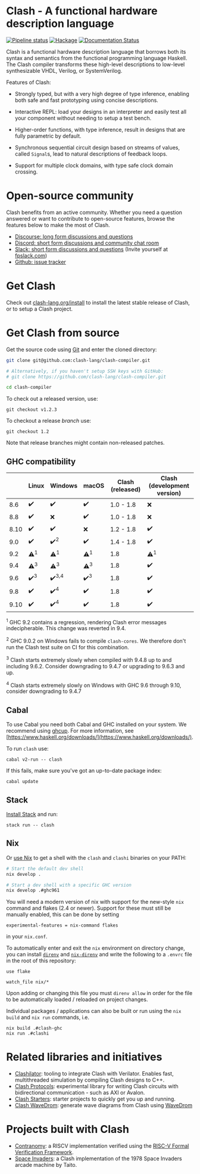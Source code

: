 # Clash - A functional hardware description language

[![Pipeline status](https://gitlab.com/clash-lang/clash-compiler/badges/master/pipeline.svg)](https://gitlab.com/clash-lang/clash-compiler/commits/master)
[![Hackage](https://img.shields.io/hackage/v/clash-ghc.svg)](https://hackage.haskell.org/package/clash-ghc)
[![Documentation Status](https://readthedocs.org/projects/clash-lang/badge/?version=latest)](https://clash-lang.readthedocs.io/en/latest/?badge=latest)

Clash is a functional hardware description language that borrows both
its syntax and semantics from the functional programming language
Haskell. The Clash compiler transforms these high-level descriptions to
low-level synthesizable VHDL, Verilog, or SystemVerilog.

Features of Clash:

  * Strongly typed, but with a very high degree of type inference, enabling both
    safe and fast prototyping using concise descriptions.

  * Interactive REPL: load your designs in an interpreter and easily test all
    your component without needing to setup a test bench.

  * Higher-order functions, with type inference, result in designs that are
    fully parametric by default.

  * Synchronous sequential circuit design based on streams of values, called
    `Signal`s, lead to natural descriptions of feedback loops.

  * Support for multiple clock domains, with type safe clock domain crossing.

# Open-source community
Clash benefits from an active community. Whether you need a question answered or
want to contribute to open-source features, browse the features below to make
the most of Clash.

- [Discourse: long form discussions and questions](https://clash-lang.discourse.group/)
- [Discord: short form discussions and community chat room](https://discord.gg/rebGq25FB4)
- [Slack: short form discussions and questions](https://functionalprogramming.slack.com/archives/CPGMJFF50)
  (Invite yourself at [fpslack.com](https://fpslack.com))
- [Github: issue tracker](https://github.com/clash-lang/clash-compiler/issues)

# Get Clash
Check out [clash-lang.org/install](https://clash-lang.org/install/) to install the latest stable release of Clash, or to setup a Clash project.

# Get Clash from source
Get the source code using [Git](https://git-scm.com/book/en/v2/Getting-Started-What-is-Git%3F) and enter the cloned directory:

```bash
git clone git@github.com:clash-lang/clash-compiler.git

# Alternatively, if you haven't setup SSH keys with GitHub:
# git clone https://github.com/clash-lang/clash-compiler.git

cd clash-compiler
```

To check out a released version, use:

```
git checkout v1.2.3
```

To checkout a release _branch_ use:

```
git checkout 1.2
```

Note that release branches might contain non-released patches.

## GHC compatibility
|      | Linux                           | Windows                         | macOS                           | Clash (released) | Clash (development version)
|------|---------------------------------|---------------------------------|---------------------------------|------------------|------------------------------
| 8.6  | &#x2714;&#xfe0f;                | &#x2714;&#xfe0f;                | &#x2714;&#xfe0f;                | 1.0 - 1.8        | &#x274c;
| 8.8  | &#x2714;&#xfe0f;                | &#x274c;                        | &#x2714;&#xfe0f;                | 1.0 - 1.8        | &#x274c;
| 8.10 | &#x2714;&#xfe0f;                | &#x2714;&#xfe0f;                | &#x274c;                        | 1.2 - 1.8        | &#x2714;&#xfe0f;
| 9.0  | &#x2714;&#xfe0f;                | &#x2714;&#xfe0f;<sup>2</sup>    | &#x2714;&#xfe0f;                | 1.4 - 1.8        | &#x2714;&#xfe0f;
| 9.2  | &#x26a0;&#xfe0f;<sup>1</sup>    | &#x26a0;&#xfe0f;<sup>1</sup>    | &#x26a0;&#xfe0f;<sup>1</sup>    | 1.8              | &#x26a0;&#xfe0f;<sup>1</sup>
| 9.4  | &#x26a0;&#xfe0f;<sup>3</sup> ️   | &#x26a0;&#xfe0f;<sup>3</sup>    | ️&#x26a0;&#xfe0f;<sup>3</sup> ️   | 1.8              | &#x2714;&#xfe0f;
| 9.6  | &#x2714;&#xfe0f;<sup>3</sup>    | &#x2714;&#xfe0f;<sup>3,4</sup>  | &#x2714;&#xfe0f;<sup>3</sup>    | 1.8              | &#x2714;&#xfe0f;
| 9.8  | &#x2714;&#xfe0f;                | &#x2714;&#xfe0f;<sup>4</sup>    | &#x2714;&#xfe0f;                | 1.8              | ️&#x2714;&#xfe0f;
| 9.10 | &#x2714;&#xfe0f;                | &#x2714;&#xfe0f;<sup>4</sup>    | &#x2714;&#xfe0f;                | 1.8              | ️&#x2714;&#xfe0f;


<sup>1</sup> GHC 9.2 contains a regression, rendering Clash error messages indecipherable. This change was reverted in 9.4.

<sup>2</sup> GHC 9.0.2 on Windows fails to compile `clash-cores`. We therefore don't run the Clash test suite on CI for this combination.

<sup>3</sup> Clash starts extremely slowly when compiled with 9.4.8 up to and including 9.6.2. Consider downgrading to 9.4.7 or upgrading to 9.6.3 and up.

<sup>4</sup> Clash starts extremely slowly on Windows with GHC 9.6 through 9.10, consider downgrading to 9.4.7

## Cabal
To use Cabal you need both Cabal and GHC installed on your system. We recommend using [ghcup](https://www.haskell.org/ghcup/). For more information, see [https://www.haskell.org/downloads/](https://www.haskell.org/downloads/).

To run `clash` use:

```
cabal v2-run -- clash
```

If this fails, make sure you've got an up-to-date package index:

```
cabal update
```

## Stack
[Install Stack](https://docs.haskellstack.org/en/stable/install_and_upgrade/) and run:

```
stack run -- clash
```
## Nix
Or [use Nix](https://nixos.org/nix/download.html) to get a shell with the `clash` and `clashi` binaries on your PATH:

```bash
# Start the default dev shell
nix develop .

# Start a dev shell with a specific GHC version
nix develop .#ghc961
```

You will need a modern version of nix with support for the new-style `nix`
command and flakes (2.4 or newer). Support for these must still be manually
enabled, this can be done by setting

```
experimental-features = nix-command flakes
```

in your `nix.conf`.

To automatically enter and exit the `nix` environment on directory change, you
can install [`direnv`](https://direnv.net/) and
[`nix-direnv`](https://github.com/nix-community/nix-direnv) and write the
following to a `.envrc` file in the root of this repository:

```
use flake

watch_file nix/*
```

Upon adding or changing this file you must `direnv allow` in order for the file
to be automatically loaded / reloaded on project changes.

Individual packages / applications can also be built or run using the `nix
build` and `nix run` commands, i.e.

```
nix build .#clash-ghc
nix run .#clashi
```

# Related libraries and initiatives

* [Clashilator](https://github.com/gergoerdi/clashilator): tooling to integrate Clash with Verilator. Enables fast, multithreaded simulation by compiling Clash designs to C++.
* [Clash Protocols](https://github.com/clash-lang/clash-protocols): experimental library for writing Clash circuits with bidirectional communication - such as AXI or Avalon.
* [Clash Starters](https://github.com/clash-lang/clash-starters): starter projects to quickly get you up and running.
* [Clash WaveDrom](https://github.com/expipiplus1/clash-wavedrom): generate wave diagrams from Clash using [WaveDrom](https://wavedrom.com/)

# Projects built with Clash

* [Contranomy](https://github.com/christiaanb/contranomy): a RISCV implementation verified using the [RISC-V Formal Verification Framework](https://github.com/SymbioticEDA/riscv-formal).
* [Space Invaders](https://github.com/gergoerdi/clash-spaceinvaders): a Clash implementation of the 1978 Space Invaders arcade machine by Taito.
